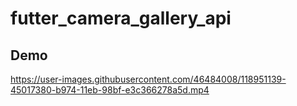 # futter_camera_gallery_api

## Demo
https://user-images.githubusercontent.com/46484008/118951139-45017380-b974-11eb-98bf-e3c366278a5d.mp4
